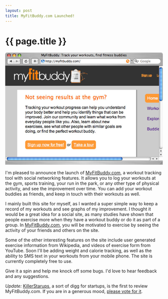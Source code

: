 ```yaml
--- 
layout: post
title: MyFitBuddy.com Launched!
---
```


{{ page.title }}
================

![MyFitBuddy.com logo](/images/2007/9/4/myfitbuddy_pr.jpg)

I'm pleased to announce the launch of [MyFitBuddy.com](http://myfitbuddy.com), a workout tracking tool with social networking features.  It allows you to log your workouts at the gym, sports training, your run in the park, or any other type of physical activity, and see the improvement over time.  You can add your workout buddies as friends, and keep in touch with their workouts as well.  

I mainly built this site for myself, as I wanted a super simple way to keep a record of my workouts and see graphs of my improvement.  I thought it would be a great idea for a social site, as many studies have shown that people exercise more when they have a workout buddy or do it as part of a group.  In [MyFitBuddy.com](http://myfitbuddy.com), you will be motivated to exercise by seeing the activity of your friends and others on the site.    

Some of the other interesting features on the site include user generated exercise information from Wikipedia, and videos of exercise form from YouTube.  Soon I'll be adding weight and calorie tracking, as well as the ability to SMS text in your workouts from your mobile phone.  The site is currently completely free to use.

Give it a spin and help me knock off some bugs.  I'd love to hear feedback and any suggestions.

*Update:* [KillerStarups](http://www.killerstartups.com/), a sort of digg for startups, is the first to review MyFitBuddy.com.  If you are in a generous mood, [please vote for it](http://www.killerstartups.com/Web20/myfitbuddy\--Keep-Track-of-Workouts-Online/).
